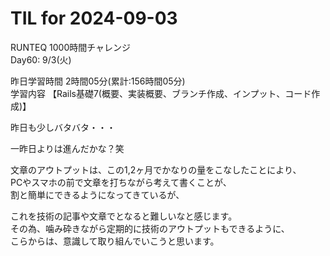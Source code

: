 # TIL for 2024-09-03

RUNTEQ 1000時間チャレンジ  
Day60: 9/3(火)  
  
昨日学習時間 2時間05分(累計:156時間05分)  
学習内容 【Rails基礎7(概要、実装概要、ブランチ作成、インプット、コード作成)】  

昨日も少しバタバタ・・・  

一昨日よりは進んだかな？笑  

文章のアウトプットは、この1,2ヶ月でかなりの量をこなしたことにより、  
PCやスマホの前で文章を打ちながら考えて書くことが、  
割と簡単にできるようになってきているが、  

これを技術の記事や文章でとなると難しいなと感じます。  
その為、噛み砕きながら定期的に技術のアウトプットもできるように、  
こらからは、意識して取り組んでいこうと思います。  
